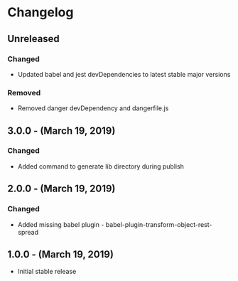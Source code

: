 Changelog
=========

Unreleased
----------
### Changed
* Updated babel and jest devDependencies to latest stable major versions

### Removed
* Removed danger devDependency and dangerfile.js

3.0.0 - (March 19, 2019)
----------
### Changed
* Added command to generate lib directory during publish

2.0.0 - (March 19, 2019)
----------
### Changed
* Added missing babel plugin - babel-plugin-transform-object-rest-spread

1.0.0 - (March 19, 2019)
----------
* Initial stable release
